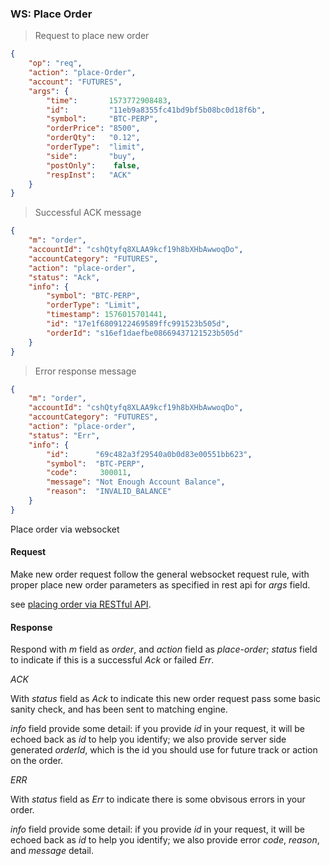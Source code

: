 ### WS: Place Order 

> Request to place new order

```json
{
    "op": "req",
    "action": "place-Order",
    "account": "FUTURES",
    "args": {
        "time":       1573772908483,
        "id":         "11eb9a8355fc41bd9bf5b08bc0d18f6b",
        "symbol":     "BTC-PERP",
        "orderPrice": "8500",
        "orderQty":   "0.12",
        "orderType":  "limit",
        "side":       "buy",
        "postOnly":    false,
        "respInst":   "ACK"
    }
}
```

> Successful ACK message

```json
{
    "m": "order", 
    "accountId": "cshQtyfq8XLAA9kcf19h8bXHbAwwoqDo", 
    "accountCategory": "FUTURES", 
    "action": "place-order", 
    "status": "Ack", 
    "info": {
        "symbol": "BTC-PERP", 
        "orderType": "Limit", 
        "timestamp": 1576015701441, 
        "id": "17e1f6809122469589ffc991523b505d", 
        "orderId": "s16ef1daefbe08669437121523b505d"
    }
}
```

> Error response message

```json
{
    "m": "order",
    "accountId": "cshQtyfq8XLAA9kcf19h8bXHbAwwoqDo",
    "accountCategory": "FUTURES", 
    "action": "place-order",
    "status": "Err",
    "info": {
        "id":      "69c482a3f29540a0b0d83e00551bb623",
        "symbol":  "BTC-PERP",
        "code":     300011,
        "message": "Not Enough Account Balance",
        "reason":  "INVALID_BALANCE"
    }
}
```

Place order via websocket 

#### Request

Make new order request follow the general websocket request rule, with proper place new order parameters as specified in rest api for *args* field.

see [placing order via RESTful API](#place-an-order).


#### Response

Respond with *m* field as *order*, and *action* field as *place-order*; *status* field to indicate if this is a successful *Ack* or failed *Err*.

*ACK* 

With *status* field as *Ack* to indicate this new order request pass some basic sanity check, and has been sent to matching engine. 

*info* field provide some detail: if you provide *id* in your request, it will be echoed back as *id* to help you identify; we also provide server side generated *orderId*, which is the id you should use for future track or action on the order.  


*ERR* 

With *status* field as *Err* to indicate there is some obvisous errors in your order. 

*info* field provide some detail: if you provide *id* in your request, it will be echoed back as *id* to help you identify; we also provide error *code*, *reason*, and *message* detail.

